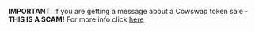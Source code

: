 **IMPORTANT**: If you are getting a message about a Cowswap token sale - **THIS IS A SCAM!** For more info click [here](https://discord.com/channels/869166959739170836/869948218388119584/911951973547393126)

